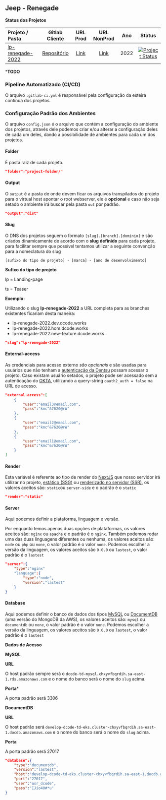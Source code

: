 ﻿[client-repo]: https://gitlab.fcalatam.com/fca/commercial/bmc/landing-page/jeep/jeeprenegade/jeeprenegade
[client-url-prod]: https://renegade.jeep.com.br
[client-url-nonprod]: https://jeep-lp-master-renegade-lp.commercial-nonprod.fcalatam.com.br/
[branch-main]: https://gitlab.digitalcode.com.br/stellantis/jeep/renegade/renegade-2022/-/tree/main
[project-status-inactive]: https://img.shields.io/badge/inativo-red
[project-status-active]: https://img.shields.io/badge/ativo-brightgreen

## Jeep - Renegade

**Status dos Projetos**

Projeto / Pasta  | Gitlab Cliente | URL Prod | URL NonProd | Ano | Status |
| :--- | :---: | :---: | :---: |:---: | :---: |
| [lp-renegade-2022][branch-main] | [Repositório][client-repo] | [Link][client-url-prod] | [Link][client-url-nonprod] | 2022 | [![Project Status][project-status-active]][client-url-prod] |

***TODO**
### Pipeline Automatizado (CI/CD)
O arquivo `.gitlab-ci.yml` é responsável pela configuração da esteira contínua dos projetos.

### Configuração Padrão dos Ambientes
O arquivo `config.json` é o arquivo que contém a configuração do ambiente dos projetos, através dele podemos criar e/ou alterar a configuração deles de cada um deles, dando a possibilidade de ambientes para cada um dos projetos.

#### Folder
É pasta raiz de cada projeto.
```json
"folder":"project-folder/"
```
#### Output
O `output` é a pasta de onde devem ficar os arquivos transpilados do projeto para o virtual host apontar o root webserver, ele é **opcional** e caso não seja setado o ambiente irá buscar pela pasta `out` por padrão.
```json
"output":"dist"
```

#### Slug
O DNS dos projetos seguem o formato `[slug].[branch].[dominio]` e são criados dinamicamente de acordo com o **slug definido** para cada projeto, para facilitar sempre que possível tentamos utilizar a seguinte convenção para a nomeclatura do slug

`[sufixo do tipo de projeto] - [marca] - [ano de desenvolvimento]`

**Sufixo do tipo de projeto**

lp = Landing-page

ts = Teaser

**Exemplo:**

Utilizando o slug **lp-renegade-2022** a URL completa para as branches existentes ficariam desta maneira:
- lp-renegade-2022.dev.dcode.works
- lp-renegade-2022.hom.dcode.works
- lp-renegade-2022.new-feature.dcode.works

```json
"slug":"lp-renegade-2022"
```

#### External-access
As credenciais para acesso externo *são opcionais* e são usadas para usuários que não tenham a [autenticação da Dentsu](https://myapps.dentsu.com/home/oidc_client/0oa6sxh2pwhyv1TOB0i7/aln2ysuixJR74D7Lc0g6) possam acessar o projeto.
Caso existam usuário setados, o projeto pode ser acessado sem a autenticação do [OKTA](https://myapps.dentsu.com/), utilizando a query-string `oauth2_auth = false` na URL de acesso.
```json
"external-access":[
	{
		"user":"email3@email.com",
		"pass":"kmc^&7620@rW"
	},
	{
		"user":"email2@email.com",
		"pass":"kmc^&7620@rW"
	},
	{
		"user":"email1@email.com",
		"pass":"kmc^&7620@rW"
	}
]
```

#### Render
Esta variável é referente ao tipo de render do [NextJS](https://nextjs.org/) que nosso servidor irá utilizar no projeto, [estático (SSG)](https://nextjs.org/docs/basic-features/static-file-serving) ou [renderizado no servidor (SSR)](https://nextjs.org/docs/basic-features/pages#server-side-rendering), os valores aceitos são: `static`ou `server-side` e o padrão é o `static`
```json
"render":"static"
```
#### Server
Aqui podemos definir a plataforma, linguagem e versão.

Por enquanto temos apenas duas opções de plataformas, os valores aceitos são: `nginx` ou `apache` e o padrão é o `nginx`.
Também podemos rodar uma das duas linguagens diferentes ou nenhuma, os valores aceitos são: `node` ou `php` ou `none`, o valor padrão é o valor `none`.
Podemos escolher a versão da linguagem, os valores aceitos são `0.0.0` ou `lastest`, o valor padrão é o `lastest`

```json
"server":{
	"type":"nginx"
	"language":{
		"type":"node",
		"version":"lastest"
	}
}
```

#### Database
Aqui podemos definir o banco de dados dos tipos [MySQL](https://www.mysql.com/) ou [DocumentDB](https://aws.amazon.com/pt/documentdb/) (uma versão do MongoDB da AWS), os valores aceitos são: `mysql` ou `documentdb` ou `none`, o valor padrão é o valor `none`.
Podemos escolher a versão da linguagem, os valores aceitos são `0.0.0` ou `lastest`, o valor padrão é o `lastest`

**Dados de Acesso**

**MySQL**

**URL**

O host padrão sempre será o `dcode-td-mysql.chxyvfbqrdih.sa-east-1.rds.amazonaws.com` e o nome do banco será o nome do `slug` acima.

**Porta***

A porta padrão será 3306

**DocumentDB**

**URL**

O host padrão será `develop-dcode-td-eks.cluster-chxyvfbqrdih.sa-east-1.docdb.amazonaws.com` e o nome do banco será o nome do `slug` acima.

**Porta**

A porta padrão será 27017

```json
"database":{
	"type":"documentdb",
	"version":"lastest",
	"host":"develop-dcode-td-eks.cluster-chxyvfbqrdih.sa-east-1.docdb.amazonaws.com",
	"port":"27017",
	"user":"usr_dcode",
	"pass":"IJio40#*u"
}
```
